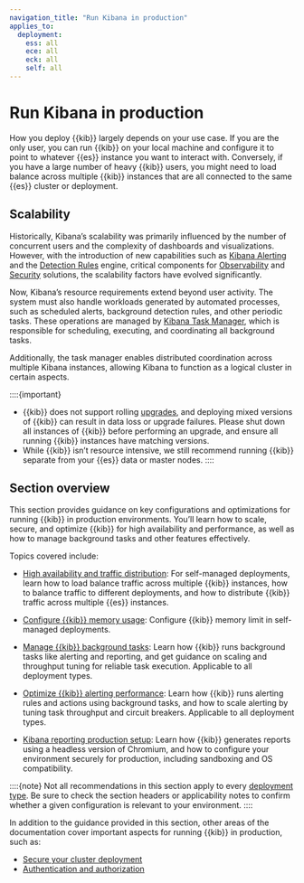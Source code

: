 ```yaml
---
navigation_title: "Run Kibana in production"
applies_to:
  deployment:
    ess: all
    ece: all
    eck: all
    self: all
---
```


# Run Kibana in production

How you deploy {{kib}} largely depends on your use case. If you are the only user, you can run {{kib}} on your local machine and configure it to point to whatever {{es}} instance you want to interact with. Conversely, if you have a large number of heavy {{kib}} users, you might need to load balance across multiple {{kib}} instances that are all connected to the same {{es}} cluster or deployment.

## Scalability

Historically, Kibana’s scalability was primarily influenced by the number of concurrent users and the complexity of dashboards and visualizations. However, with the introduction of new capabilities such as [Kibana Alerting](/explore-analyze/alerts-cases.md) and the [Detection Rules](/solutions/security/detect-and-alert.md) engine, critical components for [Observability](/solutions/observability.md) and [Security](/solutions/security.md) solutions, the scalability factors have evolved significantly.

Now, Kibana’s resource requirements extend beyond user activity. The system must also handle workloads generated by automated processes, such as scheduled alerts, background detection rules, and other periodic tasks. These operations are managed by [Kibana Task Manager](./kibana-task-manager-scaling-considerations.md), which is responsible for scheduling, executing, and coordinating all background tasks.

Additionally, the task manager enables distributed coordination across multiple Kibana instances, allowing Kibana to function as a logical cluster in certain aspects.

::::{important} 
* {{kib}} does not support rolling [upgrades](/deploy-manage/upgrade/deployment-or-cluster/kibana.md), and deploying mixed versions of {{kib}} can result in data loss or upgrade failures. Please shut down all instances of {{kib}} before performing an upgrade, and ensure all running {{kib}} instances have matching versions.
* While {{kib}} isn’t resource intensive, we still recommend running {{kib}} separate from  your {{es}} data or master nodes.
::::

## Section overview

This section provides guidance on key configurations and optimizations for running {{kib}} in production environments. You’ll learn how to scale, secure, and optimize {{kib}} for high availability and performance, as well as how to manage background tasks and other features effectively.

Topics covered include:

* [High availability and traffic distribution](./kibana-load-balance-traffic.md): For self-managed deployments, learn how to load balance traffic across multiple {{kib}} instances, how to balance traffic to different deployments, and how to distribute {{kib}} traffic across multiple {{es}} instances.

* [Configure {{kib}} memory usage](./kibana-configure-memory.md): Configure {{kib}} memory limit in self-managed deployments.

* [Manage {{kib}} background tasks](./kibana-task-manager-scaling-considerations.md): Learn how {{kib}} runs background tasks like alerting and reporting, and get guidance on scaling and throughput tuning for reliable task execution. Applicable to all deployment types.

* [Optimize {{kib}} alerting performance](./kibana-alerting-production-considerations.md): Learn how {{kib}} runs alerting rules and actions using background tasks, and how to scale alerting by tuning task throughput and circuit breakers. Applicable to all deployment types.

* [Kibana reporting production setup](./kibana-reporting-production-considerations.md): Learn how {{kib}} generates reports using a headless version of Chromium, and how to configure your environment securely for production, including sandboxing and OS compatibility.


::::{note}
Not all recommendations in this section apply to every [deployment type](/deploy-manage/deploy.md#choosing-your-deployment-type). Be sure to check the section headers or applicability notes to confirm whether a given configuration is relevant to your environment.
::::


In addition to the guidance provided in this section, other areas of the documentation cover important aspects for running {{kib}} in production, such as:

* [Secure your cluster deployment](/deploy-manage/security/secure-your-cluster-deployment.md)
* [Authentication and authorization](/deploy-manage/users-roles/cluster-or-deployment-auth.md)
